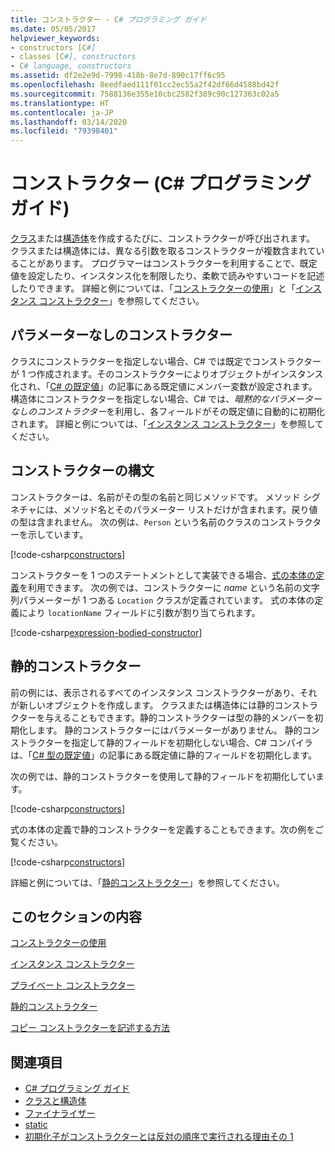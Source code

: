 ```yaml
---
title: コンストラクター - C# プログラミング ガイド
ms.date: 05/05/2017
helpviewer_keywords:
- constructors [C#]
- classes [C#], constructors
- C# language, constructors
ms.assetid: df2e2e9d-7998-418b-8e7d-890c17ff6c95
ms.openlocfilehash: 8eedfaed111f01cc2ec55a2f42df66d4588bd42f
ms.sourcegitcommit: 7588136e355e10cbc2582f389c90c127363c02a5
ms.translationtype: HT
ms.contentlocale: ja-JP
ms.lasthandoff: 03/14/2020
ms.locfileid: "79398401"
---
```

# <a name="constructors-c-programming-guide"></a>コンストラクター (C# プログラミング ガイド)

[クラス](../../language-reference/keywords/class.md)または[構造体](../../language-reference/builtin-types/struct.md)を作成するたびに、コンストラクターが呼び出されます。 クラスまたは構造体には、異なる引数を取るコンストラクターが複数含まれていることがあります。 プログラマーはコンストラクターを利用することで、既定値を設定したり、インスタンス化を制限したり、柔軟で読みやすいコードを記述したりできます。 詳細と例については、「[コンストラクターの使用](./using-constructors.md)」と「[インスタンス コンストラクター](./instance-constructors.md)」を参照してください。  

## <a name="parameterless-constructors"></a>パラメーターなしのコンストラクター
  
クラスにコンストラクターを指定しない場合、C# では既定でコンストラクターが 1 つ作成されます。そのコンストラクターによりオブジェクトがインスタンス化され、「[C# の既定値](../../language-reference/builtin-types/default-values.md)」の記事にある既定値にメンバー変数が設定されます。 構造体にコンストラクターを指定しない場合、C# では、*暗黙的なパラメーターなしのコンストラクター*を利用し、各フィールドがその既定値に自動的に初期化されます。 詳細と例については、「[インスタンス コンストラクター](instance-constructors.md)」を参照してください。  

## <a name="constructor-syntax"></a>コンストラクターの構文

コンストラクターは、名前がその型の名前と同じメソッドです。 メソッド シグネチャには、メソッド名とそのパラメーター リストだけが含まれます。戻り値の型は含まれません。 次の例は、`Person` という名前のクラスのコンストラクターを示しています。

[!code-csharp[constructors](../../../../samples/snippets/csharp/programming-guide/classes-and-structs/constructors1.cs#1)]  

コンストラクターを 1 つのステートメントとして実装できる場合、[式の本体の定義](../statements-expressions-operators/expression-bodied-members.md)を利用できます。 次の例では、コンストラクターに *name* という名前の文字列パラメーターが 1 つある `Location` クラスが定義されています。 式の本体の定義により `locationName` フィールドに引数が割り当てられます。

[!code-csharp[expression-bodied-constructor](../../../../samples/snippets/csharp/programming-guide/classes-and-structs/expr-bodied-ctor.cs#1)]  

## <a name="static-constructors"></a>静的コンストラクター

前の例には、表示されるすべてのインスタンス コンストラクターがあり、それが新しいオブジェクトを作成します。 クラスまたは構造体には静的コンストラクターを与えることもできます。静的コンストラクターは型の静的メンバーを初期化します。  静的コンストラクターにはパラメーターがありません。 静的コンストラクターを指定して静的フィールドを初期化しない場合、C# コンパイラは、「[C# 型の既定値](../../language-reference/builtin-types/default-values.md)」の記事にある既定値に静的フィールドを初期化します。

次の例では、静的コンストラクターを使用して静的フィールドを初期化しています。

[!code-csharp[constructors](../../../../samples/snippets/csharp/programming-guide/classes-and-structs/constructors1.cs#2)]  

式の本体の定義で静的コンストラクターを定義することもできます。次の例をご覧ください。

[!code-csharp[constructors](../../../../samples/snippets/csharp/programming-guide/classes-and-structs/constructors1.cs#3)]  

詳細と例については、「[静的コンストラクター](./static-constructors.md)」を参照してください。  
  
## <a name="in-this-section"></a>このセクションの内容  
 [コンストラクターの使用](./using-constructors.md)  
  
 [インスタンス コンストラクター](./instance-constructors.md)  
  
 [プライベート コンストラクター](./private-constructors.md)  
  
 [静的コンストラクター](./static-constructors.md)  
  
 [コピー コンストラクターを記述する方法](./how-to-write-a-copy-constructor.md)  
  
## <a name="see-also"></a>関連項目

- [C# プログラミング ガイド](../index.md)
- [クラスと構造体](./index.md)
- [ファイナライザー](./destructors.md)
- [static](../../language-reference/keywords/static.md)
- [初期化子がコンストラクターとは反対の順序で実行される理由その 1](https://docs.microsoft.com/archive/blogs/ericlippert/why-do-initializers-run-in-the-opposite-order-as-constructors-part-one)
